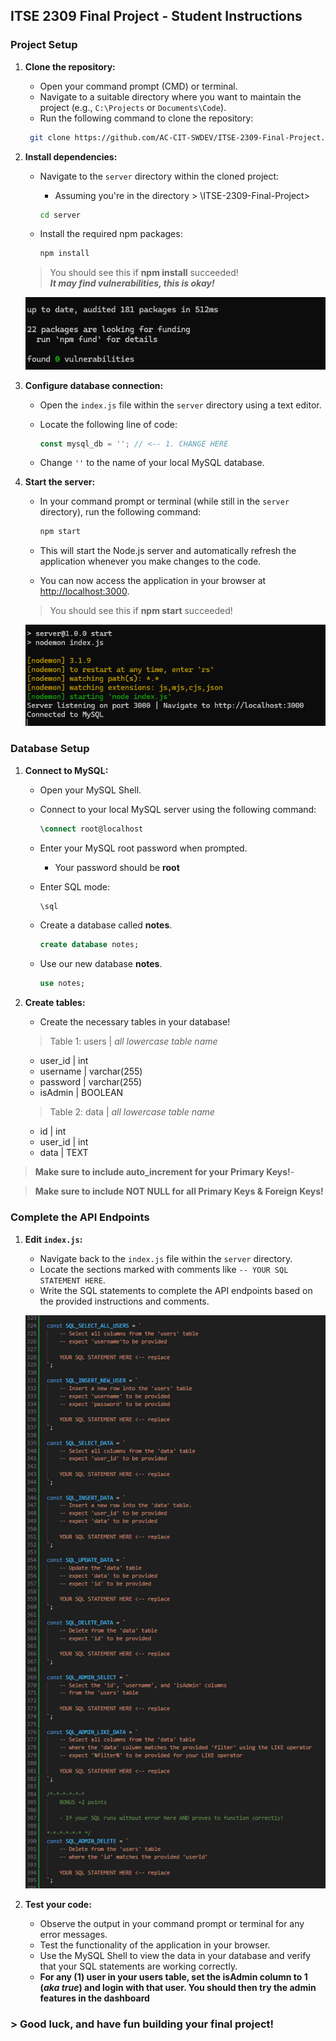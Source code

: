 ## ITSE 2309 Final Project - Student Instructions

### **Project Setup**

1. **Clone the repository:**
   - Open your command prompt (CMD) or terminal.
   - Navigate to a suitable directory where you want to maintain the project (e.g., `C:\Projects` or `Documents\Code`).
    - Run the following command to clone the repository:
    ```bash
     git clone https://github.com/AC-CIT-SWDEV/ITSE-2309-Final-Project.git
     ```

2. **Install dependencies:**
   - Navigate to the `server` directory within the cloned project:
     - Assuming you're in the directory > \ITSE-2309-Final-Project>
     ```bash
     cd server
     ```

   - Install the required npm packages:

     ```bash
     npm install
     ```
    > You should see this if **npm install** succeeded!\
    ***It may find vulnerabilities, this is okay!***

    ![Image of successfull npm i cmd](./image-help/npm-i-success.png "Successfull npm i")

1. **Configure database connection:**
   - Open the `index.js` file within the `server` directory using a text editor.
   - Locate the following line of code:

     ```javascript
     const mysql_db = ''; // <-- 1. CHANGE HERE 
     ```

   - Change `''` to the name of your local MySQL database.

2. **Start the server:**
   - In your command prompt or terminal (while still in the `server` directory), run the following command:

     ```bash
     npm start
     ```

   - This will start the Node.js server and automatically refresh the application whenever you make changes to the code.
   - You can now access the application in your browser at [http://localhost:3000](http://localhost:3000).
    
    > You should see this if **npm start** succeeded!

    ![Image of successfull npm start](./image-help/npm-start-working.png "Successfull npm start")

### **Database Setup**

1. **Connect to MySQL:**
   - Open your MySQL Shell.
   - Connect to your local MySQL server using the following command:

     ```sql
     \connect root@localhost
     ```

   - Enter your MySQL root password when prompted.
     - Your password should be **root**
   - Enter SQL mode:

     ```sql
     \sql
     ```
     
    - Create a database called **notes**.
        ```sql
        create database notes;
        ```
    - Use our new database **notes**.
        ```sql
        use notes;
        ```

2. **Create tables:**
   - Create the necessary tables in your database!

   > Table 1: users | *all lowercase table name*
   - user_id | int
   - username | varchar(255)
   - password | varchar(255)
   - isAdmin | BOOLEAN 

   > Table 2: data | *all lowercase table name*
   - id | int 
   - user_id | int
   - data | TEXT
   
  > **Make sure to include auto_increment for your Primary Keys!**-
  
  > **Make sure to include NOT NULL for all Primary Keys & Foreign Keys!** 

### **Complete the API Endpoints**

1. **Edit `index.js`:**
   - Navigate back to the `index.js` file within the `server` directory.
   - Locate the sections marked with comments like `-- YOUR SQL STATEMENT HERE`.
   - Write the SQL statements to complete the API endpoints based on the provided instructions and comments.
  
    ![Image of successfull npm start](./image-help/sql-statements-block.png "Successfull npm start")

2. **Test your code:**
   - Observe the output in your command prompt or terminal for any error messages.
   - Test the functionality of the application in your browser.
   - Use the MySQL Shell to view the data in your database and verify that your SQL statements are working correctly.
   - **For any (1) user in your users table, set the isAdmin column to 1 (*aka true*) and login with that user. You should then try the admin features in the dashboard**


### > Good luck, and have fun building your final project!
